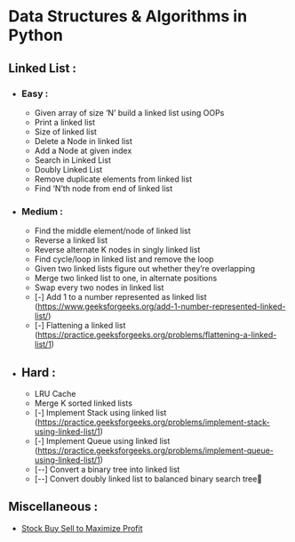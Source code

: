 # Data Structures & Algorithms in Python

## Linked List :
* ### Easy :
  * Given array of size ‘N’ build a linked list using OOPs
  * Print a linked list
  * Size of linked list
  * Delete a Node in linked list
  * Add a Node at given index
  * Search in Linked List
  * Doubly Linked List
  * Remove duplicate elements from linked list
  * Find ‘N’th node from end of linked list

* ### Medium :
  * Find the middle element/node of linked list
  * Reverse a linked list
  * Reverse alternate K nodes in singly linked list
  * Find cycle/loop in linked list and remove the loop
  * Given two linked lists figure out whether they’re overlapping
  * Merge two linked list to one, in alternate positions
  * Swap every two nodes in linked list
  * [-] Add 1 to a number represented as linked list (https://www.geeksforgeeks.org/add-1-number-represented-linked-list/)
  * [-] Flattening a linked list (https://practice.geeksforgeeks.org/problems/flattening-a-linked-list/1)

* ## Hard :
  * LRU Cache
  * Merge K sorted linked lists
  * [-] Implement Stack using linked list (https://practice.geeksforgeeks.org/problems/implement-stack-using-linked-list/1)
  * [-] Implement Queue using linked list (https://practice.geeksforgeeks.org/problems/implement-queue-using-linked-list/1)
  * [--] Convert a binary tree into linked list
  * [--] Convert doubly linked list to balanced binary search tree


## Miscellaneous : 
* [Stock Buy Sell to Maximize Profit](https://github.com/krishnavamshich/datastructures/blob/master/Stock_Buy_Sell.py)



